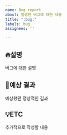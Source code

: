 ```yaml
---
name: Bug report
about: 발생한 버그에 대한 내용
title: ":bug:"
labels: bug
assignees: ''

---
```


## :fire:설명
버그에 대한 설명 

## :page_facing_up:예상 결과 
예상했던 정상적인 결과 

## :bulb:ETC
추가적으로 작성할 내용
